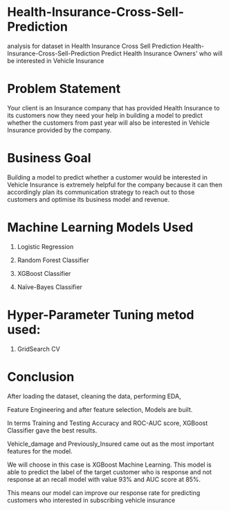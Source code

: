 # Health-Insurance-Cross-Sell-Prediction

analysis for dataset in Health Insurance Cross Sell Prediction
Health-Insurance-Cross-Sell-Prediction
Predict Health Insurance Owners' who will be interested in Vehicle Insurance

# Problem Statement

Your client is an Insurance company that has provided Health Insurance to its customers now they need your help in building a model to predict whether the customers from past year will also be interested in Vehicle Insurance provided by the company.

# Business Goal

Building a model to predict whether a customer would be interested in Vehicle Insurance is extremely helpful for the company because it can then accordingly plan its communication strategy to reach out to those customers and optimise its business model and revenue.

# Machine Learning Models Used 

1. Logistic Regression
 
2. Random Forest Classifier
 
3. XGBoost Classifier
 
4. Naïve-Bayes Classifier


# Hyper-Parameter Tuning metod used:

1. GridSearch CV


# Conclusion

After loading the dataset, cleaning the data, performing EDA,

Feature Engineering and after feature selection, Models are built.

In terms Training and Testing Accuracy and ROC-AUC score, XGBoost Classifier gave  the best results.

Vehicle_damage and Previously_Insured came out as the most important features for  the model.

We will choose in this case is XGBoost Machine Learning. This model is able to predict the label of the target customer who is response and not response at an recall model with value 93% and AUC score at 85%.

This means our model can improve our response rate for predicting customers who interested in subscribing vehicle insurance

